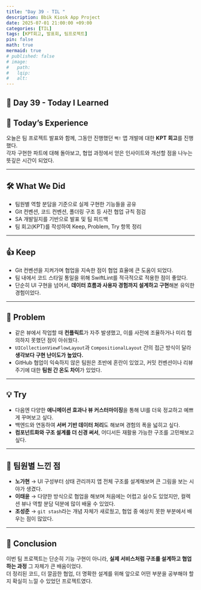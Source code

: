 ```yaml
---
title: "Day 39 - TIL "
description: Bbik Kiosk App Project
date: 2025-07-01 21:00:00 +09:00
categories: [TIL]
tags: [KPT회고, 발표회, 팀프로젝트]
pin: false
math: true
mermaid: true
# published: false
# image:
#   path:
#   lqip: 
#   alt: 
---
```

 
## 📘 Day 39 - Today I Learned

## 🎤 Today’s Experience

오늘은 팀 프로젝트 발표와 함께, 그동안 진행했던 `삑!` 앱 개발에 대한 **KPT 회고**를 진행했다.  
각자 구현한 파트에 대해 돌아보고, 협업 과정에서 얻은 인사이트와 개선할 점을 나누는 뜻깊은 시간이 되었다.

---

## 🛠️ What We Did

- 팀원별 역할 분담을 기준으로 실제 구현한 기능들을 공유
- Git 컨벤션, 코드 컨벤션, 폴더링 구조 등 사전 협업 규칙 점검
- SA 개발일지를 기반으로 발표 및 팀 피드백
- 팀 회고(KPT)를 작성하여 Keep, Problem, Try 항목 정리

---

## 👍 Keep

- Git 컨벤션을 지켜가며 협업을 지속한 점이 협업 효율에 큰 도움이 되었다.
- 팀 내에서 코드 스타일 통일을 위해 SwiftLint를 적극적으로 적용한 점이 좋았다.
- 단순히 UI 구현을 넘어서, **데이터 흐름과 사용자 경험까지 설계하고 구현**해본 유익한 경험이었다.

---

## 🐞 Problem

- 같은 뷰에서 작업할 때 **컨플릭트**가 자주 발생했고, 이를 사전에 조율하거나 미리 협의하지 못했던 점이 아쉬웠다.
- `UICollectionViewFlowLayout`과 `CompositionalLayout` 간의 접근 방식이 달라 **생각보다 구현 난이도가 높았다.**
- GitHub 협업이 익숙하지 않은 팀원은 초반에 혼란이 있었고, 커밋 컨벤션이나 리뷰 주기에 대한 **팀원 간 온도 차이**가 있었다.

---

## 💡 Try

- 다음엔 다양한 **애니메이션 효과나 뷰 커스터마이징**을 통해 UI를 더욱 정교하고 예쁘게 꾸며보고 싶다.
- 백엔드와 연동하여 **서버 기반 데이터 처리**도 해보며 경험의 폭을 넓히고 싶다.
- **컴포넌트화와 구조 설계를 더 신경 써서**, 어디서든 재활용 가능한 구조를 고민해보고 싶다.

---

## 💬 팀원별 느낀 점

- **노가현** → UI 구성부터 상태 관리까지 앱 전체 구조를 설계해보며 큰 그림을 보는 시야가 생겼다.  
- **이태윤** → 다양한 방식으로 협업을 해보며 처음에는 어렵고 실수도 있었지만, 컬렉션 뷰나 역할 분담 덕분에 많이 배울 수 있었다.  
- **조성준** → `git stash`라는 개념 자체가 새로웠고, 협업 중 예상치 못한 부분에서 배우는 점이 많았다.

---

## 🏁 Conclusion

이번 팀 프로젝트는 단순히 기능 구현이 아니라, **실제 서비스처럼 구조를 설계하고 협업하는 과정** 그 자체가 큰 배움이었다.  
더 정리된 코드, 더 깔끔한 협업, 더 명확한 설계를 위해 앞으로 어떤 부분을 공부해야 할지 확실히 느낄 수 있었던 프로젝트였다.
